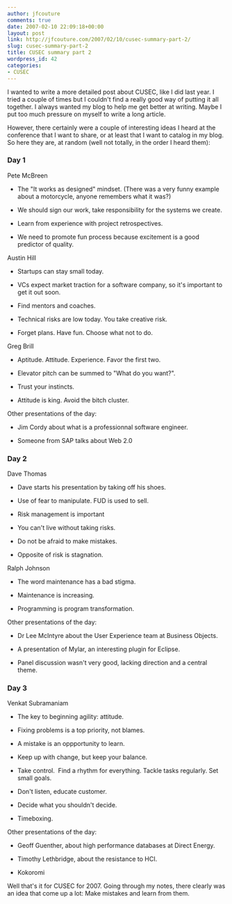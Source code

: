 ```yaml
---
author: jfcouture
comments: true
date: 2007-02-10 22:09:18+00:00
layout: post
link: http://jfcouture.com/2007/02/10/cusec-summary-part-2/
slug: cusec-summary-part-2
title: CUSEC summary part 2
wordpress_id: 42
categories:
- CUSEC
---
```


I wanted to write a more detailed post about CUSEC, like I did last year. I tried a couple of times but I couldn't find a really good way of putting it all together. I always wanted my blog to help me get better at writing. Maybe I put too much pressure on myself to write a long article.


However, there certainly were a couple of interesting ideas I heard at the conference that I want to share, or at least that I want to catalog in my blog. So here they are, at random (well not totally, in the order I heard them):




### Day 1




Pete McBreen





    
  * The "It works as designed" mindset. (There was a very funny example about a motorcycle, anyone remembers what it was?)

    
  * We should sign our work, take responsibility for the systems we create.

    
  * Learn from experience with project retrospectives.

    
  * We need to promote fun process because excitement is a good predictor of quality.




Austin Hill





    
  * Startups can stay small today.

    
  * VCs expect market traction for a software company, so it's important to get it out soon.

    
  * Find mentors and coaches.

    
  * Technical risks are low today. You take creative risk.

    
  * Forget plans. Have fun. Choose what not to do.




Greg Brill





    
  * Aptitude. Attitude. Experience. Favor the first two.

    
  * Elevator pitch can be summed to "What do you want?".

    
  * Trust your instincts.

    
  * Attitude is king. Avoid the bitch cluster.




Other presentations of the day:





    
  * Jim Cordy about what is a professionnal software engineer.

    
  * Someone from SAP talks about Web 2.0




### Day 2




Dave Thomas





    
  * Dave starts his presentation by taking off his shoes.

    
  * Use of fear to manipulate. FUD is used to sell.

    
  * Risk management is important

    
  * You can't live without taking risks.

    
  * Do not be afraid to make mistakes.

    
  * Opposite of risk is stagnation.




Ralph Johnson





    
  * The word maintenance has a bad stigma.

    
  * Maintenance is increasing.

    
  * Programming is program transformation.




Other presentations of the day:





    
  * Dr Lee McIntyre about the User Experience team at Business Objects.

    
  * A presentation of Mylar, an interesting plugin for Eclipse.

    
  * Panel discussion wasn't very good, lacking direction and a central theme.




### Day 3




Venkat Subramaniam





    
  * The key to beginning agility: attitude.

    
  * Fixing problems is a top priority, not blames.

    
  * A mistake is an oppportunity to learn.

    
  * Keep up with change, but keep your balance.

    
  * Take control.  Find a rhythm for everything. Tackle tasks regularly. Set small goals.

    
  * Don't listen, educate customer.

    
  * Decide what you shouldn't decide.

    
  * Timeboxing.




Other presentations of the day:





    
  * Geoff Guenther, about high performance databases at Direct Energy.

    
  * Timothy Lethbridge, about the resistance to HCI.

    
  * Kokoromi







Well that's it for CUSEC for 2007. Going through my notes, there clearly was an idea that come up a lot: Make mistakes and learn from them.
